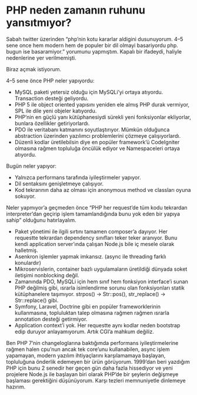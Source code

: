 # PHP neden zamanın ruhunu yansıtmıyor?

Sabah twitter üzerinden “php’nin kotu kararlar aldigini dusunuyorum. 4–5 sene once hem modern hem de populer bir dil olmayi basariyordu php. bugun ise basaramiyor.” yorumunu yapmıştım. Kapalı bir ifadeydi, haliyle nedenlerine yer verilmemişti.

Biraz açmak istiyorum.

4–5 sene önce PHP neler yapıyordu:

*   MySQL paketi yetersiz olduğu için MySQLi’yi ortaya atıyordu. Transaction desteği geliyordu.
*   PHP 5 ile object oriented yapısını yeniden ele almış PHP durak vermiyor, SPL ile dile yeni objeler katıyordu.
*   PHP’nin en güçlü yanı kütüphanesiydi sürekli yeni fonksiyonlar ekliyorlar, bunlara özellikler getiriyorlardı.
*   PDO ile veritabanı katmanını soyutlaştırıyor. Mümkün olduğunca abstraction üzerinden yazılımcı problemlerini çözmeye çalışıyorlardı.
*   Düzenli kodlar üretilebilsin diye en popüler framework’ü CodeIgniter olmasına rağmen topluluğa öncülük ediyor ve Namespaceleri ortaya atıyordu.

Bugün neler yapıyor:

*   Yalnızca performans tarafında iyileştirmeler yapıyor.
*   Dil sentaksını genişletmeye çalışıyor.
*   Kod tekrarının daha az olması için anonymous method ve classları oyuna sokuyor.

Neler yapmıyor’a geçmeden önce “PHP her request’de tüm kodu tekrardan interpreter’dan geçirip işlem tamamlandığında bunu yok eden bir yapıya sahip” olduğunu hatırlayalım.

*   Paket yönetimi ile ilgili sırtını tamamen composer’a dayıyor. Her requestte tekrardan dependency sınıfları teker teker aranıyor. Bunu kendi application server’ında çalışan Node.js bile iç mesele olarak halletmiş.
*   Asenkron işlemler yapmak imkansız. (async ile threading farklı konulardır)
*   Mikroservislerin, container bazlı uygulamaların üretildiği dünyada soket iletişimi nonblocking değil.
*   Zamanında PDO, MySQLi için hem sınıf hem fonksiyon interface’i sunan PHP değilmiş gibi, ısrarla isimlendirme sorunu olan fonksiyonları statik kütüphanelere taşımıyor. strpos() -> Str::pos(), str\_replace() -> Str::replace() gibi.
*   Symfony, Laravel, Doctrine gibi en popüler frameworklerinin kullanmasına, topluluktan talep olmasına rağmen rağmen ısrarla annotation desteği getirmiyor.
*   Application context’i yok. Her requestte aynı kodlar neden bootstrap edip duruyor anlayamıyorum. Artık CGI’a mahkum değiliz.

Ben PHP 7’nin changeloglarına baktığımda performans iyileştirmelerine rağmen halen cpu’nun ancak tek core’unu kullanabilen, async işlem yapamayan, modern yazılım ihtiyaçlarını karşılamamaya başlayan, topluluğuna önderlik edemeyen bir ürün görüyorum. 1999’dan beri yazdığım PHP için bunu 2 senedir her geçen gün daha fazla hissediyor ve yeni projelere Node.js ile başlayan biri olarak PHP’de bir şeylerin değişmeye başlaması gerektiğini düşünüyorum. Karşı tezleri memnuniyetle dinlemeye hazırım.
